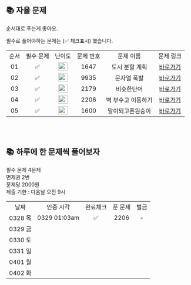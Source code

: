 ## 📚 자율 문제

순서대로 푸는게 좋아요.

필수로 풀어야하는 문제는 (✅ 체크표시) 했습니다.
<br/>
<table>
  <tr>
    <td align="center">순서</td>
    <td align="center">필수 문제</td>
    <td align="center">난이도</td>
    <td align="center">문제 번호</td>
    <td align="center">문제 이름</td>
    <td align="center">문제 링크</td>
  </tr>
    <tr>
    <td align="center">01</td>
    <td align="center">✅</td>
    <td align="center"><img height="23px" width="25px" src="https://d2gd6pc034wcta.cloudfront.net/tier/12.svg"></td>
    <td align="center">1647</td>
    <td align="center">도시 분할 계획</td>
    <td align="center"><a href="https://www.acmicpc.net/problem/1647">바로가기</a></td>
  </tr>
   <tr>
    <td align="center">02</td>
    <td align="center">✅</td>
    <td align="center"><img height="23px" width="25px" src="https://d2gd6pc034wcta.cloudfront.net/tier/12.svg"></td>
    <td align="center">9935</td>
    <td align="center">문자열 폭발</td>
    <td align="center"><a href="https://www.acmicpc.net/problem/9935">바로가기</a></td>
  </tr>
  <tr>
    <td align="center">03</td>
    <td align="center">✅</td>
    <td align="center"><img height="23px" width="25px" src="https://d2gd6pc034wcta.cloudfront.net/tier/12.svg"></td>
    <td align="center">2179</td>
    <td align="center">비슷한단어</td>
    <td align="center"><a href="https://www.acmicpc.net/problem/2179">바로가기</a></td>
  </tr>
  <tr>
    <td align="center">04</td>
    <td align="center">✅</td>
    <td align="center"><img height="23px" width="25px" src="https://d2gd6pc034wcta.cloudfront.net/tier/13.svg"></td>
    <td align="center">2206</td>
    <td align="center">벽 부수고 이동하기</td>
    <td align="center"><a href="https://www.acmicpc.net/problem/2206">바로가기</a></td>
  </tr>
   <tr>
    <td align="center">05</td>
    <td align="center">✅</td>
    <td align="center"><img height="23px" width="25px" src="https://d2gd6pc034wcta.cloudfront.net/tier/13.svg"></td>
    <td align="center">1600</td>
    <td align="center">말이되고픈원숭이</td>
    <td align="center"><a href="https://www.acmicpc.net/problem/1600">바로가기</a></td>
  </tr>
</table>
<br/><br/>

## 📚 하루에 한 문제씩 풀어보자
필수 문제 4문제 <br>
면제권 2번 <br>
문제당 2000원 <br>
제출 기한 : 다음날 오전 9시 <br>

<table>
  <tr>
    <td align="center">날짜</td>
    <td align="center">인증 시각</td>
    <td align="center">완료체크</td>
    <td align="center">푼 문제</td>
    <td align="center">벌금</td>
  </tr>
    <tr>
    <td align="center">0328 목</td>
    <td align="center">0329 01:03am</td>
    <td align="center">✅</td>
    <td align="center">2206</td>
    <td align="center">-</td>
  </tr>
   <tr>
    <td align="center">0329 금</td>
    <td align="center"></td>
    <td align="center"></td>
    <td align="center"></td>
    <td align="center"></td>
  </tr>
  <tr>
    <td align="center">0330 토</td>
    <td align="center"></td>
    <td align="center"></td>
    <td align="center"></td>
    <td align="center"></td>
  </tr>
  <tr>
    <td align="center">0331 일</td>
    <td align="center"></td>
    <td align="center"></td>
    <td align="center"></td>
    <td align="center"></td>
  </tr>
  <tr>
    <td align="center">0401 월</td>
    <td align="center"></td>
    <td align="center"></td>
    <td align="center"></td>
    <td align="center"></td>
  </tr>
  <tr>
    <td align="center">0402 화</td>
    <td align="center"></td>
    <td align="center"></td>
    <td align="center"></td>
    <td align="center"></td>
  </tr>
</table>
